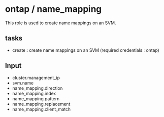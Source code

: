 # ontap / name_mapping

This role is used to create name mappings on an SVM.

## tasks

- create : create name mappings on an SVM (required credentials : ontap)

## Input

- cluster.management_ip
- svm.name
- name_mapping.direction
- name_mapping.index
- name_mapping.pattern
- name_mapping.replacement
- name_mapping.client_match
